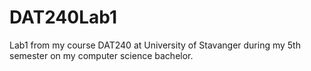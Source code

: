# DAT240Lab1
Lab1 from my course DAT240 at University of Stavanger during my 5th semester on my computer science bachelor.

